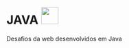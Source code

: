 # JAVA <img src="https://cdn.jsdelivr.net/gh/devicons/devicon/icons/java/java-original.svg" width="40px"/>&nbsp;

Desafios da web desenvolvidos em Java
